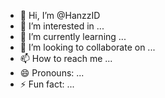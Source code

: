 - 👋 Hi, I’m @HanzzID
- 👀 I’m interested in ...
- 🌱 I’m currently learning ...
- 💞️ I’m looking to collaborate on ...
- 📫 How to reach me ...
- 😄 Pronouns: ...
- ⚡ Fun fact: ...

<!---
HanzzID/HanzzID is a ✨ special ✨ repository because its `README.md` (this file) appears on your GitHub profile.
You can click the Preview link to take a look at your changes.
--->
